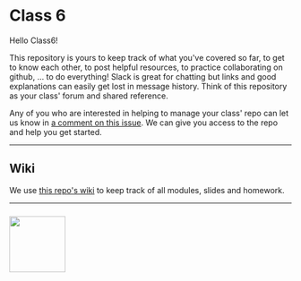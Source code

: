 # Class 6

Hello Class6!  

This repository is yours to keep track of what you've covered so far, to get to know each other, to post helpful resources, to practice collaborating on github, ... to do everything!  Slack is great for chatting but links and good explanations can easily get lost in message history.  Think of this repository as your class' forum and shared reference.

Any of you who are interested in helping to manage your class' repo can let us know in [a comment on this issue](https://github.com/HackYourFutureBelgium/class-6/issues/1).  We can give you access to the repo and help you get started.

---

## Wiki

We use [this repo's wiki](https://github.com/HackYourFutureBelgium/class-6/wiki) to keep track of all modules, slides and homework.
___

### <a href="https://hackyourfuture.be" target="_blank"><img src="https://pbs.twimg.com/profile_images/984474625009741824/Bs_qKx6-_400x400.jpg" width="100" height="100"></img></a>
